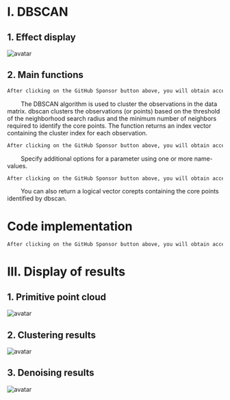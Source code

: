 #  I. DBSCAN 

##  1. Effect display 

 ![avatar]( b85dafbdc7004afe9c693913910c7803.png) 

##  2. Main functions 

  ```python  
After clicking on the GitHub Sponsor button above, you will obtain access permissions to my private code repository ( https://github.com/slowlon/my_code_bar ) to view this blog code. By searching the code number of this blog, you can find the code you need, code number is: 2024020309574557955
  ```  
    The DBSCAN algorithm is used to cluster the observations in the data matrix. dbscan clusters the observations (or points) based on the threshold of the neighborhood search radius and the minimum number of neighbors required to identify the core points. The function returns an index vector containing the cluster index for each observation. 

  ```python  
After clicking on the GitHub Sponsor button above, you will obtain access permissions to my private code repository ( https://github.com/slowlon/my_code_bar ) to view this blog code. By searching the code number of this blog, you can find the code you need, code number is: 2024020309574557955
  ```  
    Specify additional options for a parameter using one or more name-values. 

  ```python  
After clicking on the GitHub Sponsor button above, you will obtain access permissions to my private code repository ( https://github.com/slowlon/my_code_bar ) to view this blog code. By searching the code number of this blog, you can find the code you need, code number is: 2024020309574557955
  ```  
    You can also return a logical vector corepts containing the core points identified by dbscan. 

#  Code implementation 

  ```python  
After clicking on the GitHub Sponsor button above, you will obtain access permissions to my private code repository ( https://github.com/slowlon/my_code_bar ) to view this blog code. By searching the code number of this blog, you can find the code you need, code number is: 2024020309574557955
  ```  
#  III. Display of results 

##  1. Primitive point cloud 

 ![avatar]( 639e8b8ea6de4cda909d3d63f284fcc3.png) 

##  2. Clustering results 

 ![avatar]( 0d160f42103540b3abd1766b023e0cfd.png) 

##  3. Denoising results 

 ![avatar]( c8304a4d255440d38f68e488bfaa9a06.png) 

